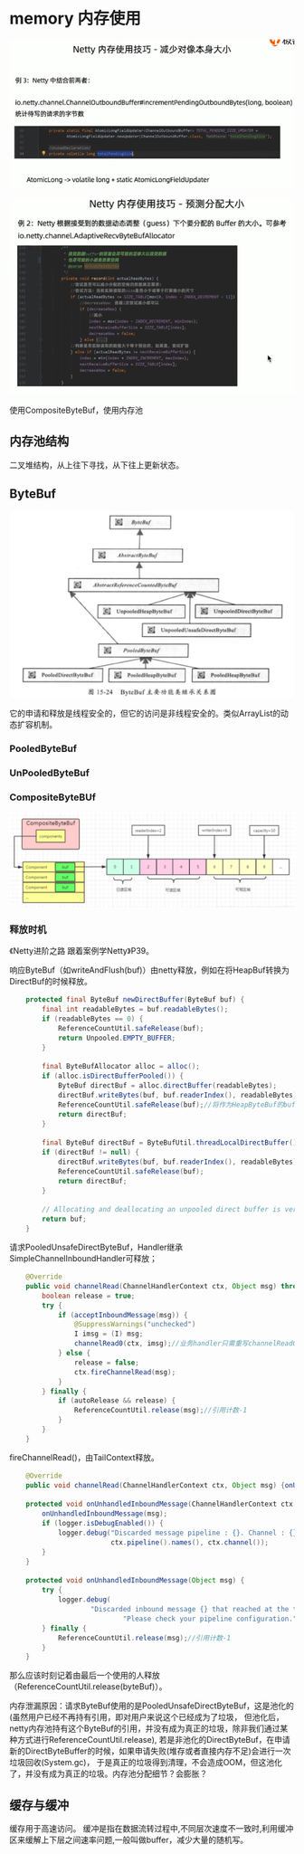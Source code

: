 # memory 内存使用
![netty-memory1](../images/netty-memory1.PNG)

![netty-memory2](../images/netty-memory2.PNG)

使用CompositeByteBuf，使用内存池
## 内存池结构
二叉堆结构，从上往下寻找，从下往上更新状态。
## ByteBuf
![netty-bytebuf-uml](../images/netty-bytebuf-uml.PNG)

它的申请和释放是线程安全的，但它的访问是非线程安全的。类似ArrayList的动态扩容机制。
### PooledByteBuf
### UnPooledByteBuf
### CompositeByteBUf
![netty-compositeByteBuf](../images/netty-compoisteByteBuf.PNG)
### 释放时机
《Netty进阶之路 跟着案例学Netty》P39。

响应ByteBuf（如writeAndFlush(buf)）由netty释放，例如在将HeapBuf转换为DirectBuf的时候释放。
```java
    protected final ByteBuf newDirectBuffer(ByteBuf buf) {
        final int readableBytes = buf.readableBytes();
        if (readableBytes == 0) {
            ReferenceCountUtil.safeRelease(buf);
            return Unpooled.EMPTY_BUFFER;
        }

        final ByteBufAllocator alloc = alloc();
        if (alloc.isDirectBufferPooled()) {
            ByteBuf directBuf = alloc.directBuffer(readableBytes);
            directBuf.writeBytes(buf, buf.readerIndex(), readableBytes);
            ReferenceCountUtil.safeRelease(buf);//将作为HeapByteBuf的buf引用计数-1，更新状态
            return directBuf;
        }

        final ByteBuf directBuf = ByteBufUtil.threadLocalDirectBuffer();
        if (directBuf != null) {
            directBuf.writeBytes(buf, buf.readerIndex(), readableBytes);
            ReferenceCountUtil.safeRelease(buf);
            return directBuf;
        }

        // Allocating and deallocating an unpooled direct buffer is very expensive; give up.
        return buf;
    }
```
请求PooledUnsafeDirectByteBuf，Handler继承SimpleChannelInboundHandler可释放；
```java
    @Override
    public void channelRead(ChannelHandlerContext ctx, Object msg) throws Exception {
        boolean release = true;
        try {
            if (acceptInboundMessage(msg)) {
                @SuppressWarnings("unchecked")
                I imsg = (I) msg;
                channelRead0(ctx, imsg);//业务handler只需重写channelRead0
            } else {
                release = false;
                ctx.fireChannelRead(msg);
            }
        } finally {
            if (autoRelease && release) {
                ReferenceCountUtil.release(msg);//引用计数-1
            }
        }
    }
```
fireChannelRead()，由TailContext释放。
```java
    @Override
    public void channelRead(ChannelHandlerContext ctx, Object msg) {onUnhandledInboundMessage(ctx, msg);}

    protected void onUnhandledInboundMessage(ChannelHandlerContext ctx, Object msg) {
        onUnhandledInboundMessage(msg);
        if (logger.isDebugEnabled()) {
            logger.debug("Discarded message pipeline : {}. Channel : {}.",
                         ctx.pipeline().names(), ctx.channel());
        }
    }

    protected void onUnhandledInboundMessage(Object msg) {
        try {
            logger.debug(
                    "Discarded inbound message {} that reached at the tail of the pipeline. " +
                            "Please check your pipeline configuration.", msg);
        } finally {
            ReferenceCountUtil.release(msg);//引用计数-1
        }
    }
```
那么应该时刻记着由最后一个使用的人释放（ReferenceCountUtil.release(byteBuf)）。

内存泄漏原因：请求ByteBuf使用的是PooledUnsafeDirectByteBuf，这是池化的(虽然用户已经不再持有引用，即对用户来说这个已经成为了垃圾，
但池化后，netty内存池持有这个ByteBuf的引用，并没有成为真正的垃圾，除非我们通过某种方式进行ReferenceCountUtil.release),
若是非池化的DirectByteBuf，在申请新的DirectByteBuffer的时候，如果申请失败(堆存或者直接内存不足)会进行一次垃圾回收(System.gc)，
于是真正的垃圾得到清理，不会造成OOM，但这池化了，并没有成为真正的垃圾。内存池分配细节？会膨胀？

## 缓存与缓冲
缓存用于高速访问。
缓冲是指在数据流转过程中,不同层次速度不一致时,利用缓冲区来缓解上下层之间速率问题,一般叫做buffer，减少大量的随机写。